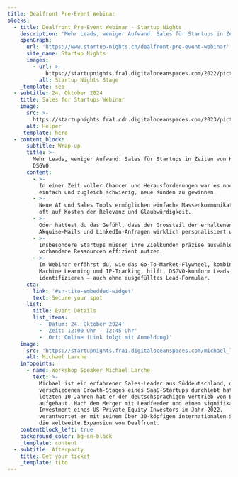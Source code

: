 ```yaml
---
title: Dealfront Pre-Event Webinar
blocks:
  - title: Dealfront Pre-Event Webinar - Startup Nights
    description: 'Mehr Leads, weniger Aufwand: Sales für Startups in Zeiten von KI und DSGVO'
    openGraph:
      url: 'https://www.startup-nights.ch/dealfront-pre-event-webinar'
      site_name: Startup Nights
      images:
        - url: >-
            https://startupnights.fra1.digitaloceanspaces.com/2022/pictures/stage.jpg
          alt: Startup Nights Stage
    _template: seo
  - subtitle: 24. Oktober 2024
    title: Sales for Startups Webinar
    image:
      src: >-
        https://startupnights.fra1.cdn.digitaloceanspaces.com/2023/pictures/2023-afterparty.png
      alt: Helper
    _template: hero
  - content_block:
      subtitle: Wrap-up
      title: >-
        Mehr Leads, weniger Aufwand: Sales für Startups in Zeiten von KI und
        DSGVO
      content:
        - >-
          In einer Zeit voller Chancen und Herausforderungen war es noch nie so
          einfach und zugleich schwierig, neue Kunden zu gewinnen.
        - >-
          Neue AI und Sales Tools ermöglichen einfache Massenkommunikation, doch
          oft auf Kosten der Relevanz und Glaubwürdigkeit.
        - >-
          Oder hattest du das Gefühl, dass der Grossteil der erhaltenen
          Akquise-Mails und LinkedIn-Anfragen wirklich personalisiert war?
        - >-
          Insbesondere Startups müssen ihre Zielkunden präzise auswählen und
          vorhandene Ressourcen effizient nutzen.
        - >-
          Im Webinar erfährst du, wie das Go-To-Market-Flywheel, kombiniert mit
          Machine Learning und IP-Tracking, hilft, DSGVO-konform Leads zu
          identifizieren – auch ohne ausgefülltes Lead-Formular.
      cta:
        link: '#sn-tito-embedded-widget'
        text: Secure your spot
      list:
        title: Event Details
        list_items:
          - 'Datum: 24. Oktober 2024'
          - 'Zeit: 12:00 Uhr - 12:45 Uhr'
          - 'Ort: Online (Link folgt mit Anmeldung)'
    image:
      src: 'https://startupnights.fra1.digitaloceanspaces.com/michael_larche.jpg'
      alt: Michael Larche
    infopoints:
      - name: Workshop Speaker Michael Larche
        text: >-
          Michael ist ein erfahrener Sales-Leader aus Süddeutschland, der die
          verschiedenen Growth-Stages eines SaaS-Startups durchlebt hat. In den
          letzten 10 Jahren hat er den deutschsprachigen Vertrieb von Echobot
          aufgebaut. Nach dem Merger mit Leadfeeder und einem signifikanten
          Investment eines US Private Equity Investors im Jahr 2022,
          verantwortet er mit seinem über 30-köpfigen internationalen Sales Team
          die weltweite Expansion von Dealfront.
    contentblock_left: true
    background_color: bg-sn-black
    _template: content
  - subtitle: Afterparty
    title: Get your ticket
    _template: tito
---
```


